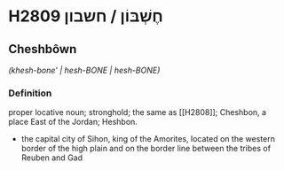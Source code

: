 # H2809 חֶשְׁבּוֹן / חשבון

## Cheshbôwn

_(khesh-bone' | hesh-BONE | hesh-BONE)_

### Definition

proper locative noun; stronghold; the same as [[H2808]]; Cheshbon, a place East of the Jordan; Heshbon.

- the capital city of Sihon, king of the Amorites, located on the western border of the high plain and on the border line between the tribes of Reuben and Gad
